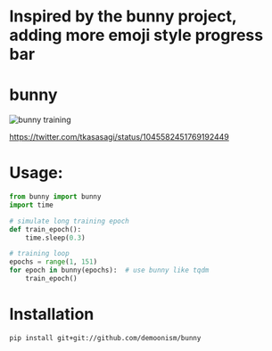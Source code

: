 # Inspired by the bunny project, adding more emoji style progress bar

# bunny

![bunny training](bunny.gif)

https://twitter.com/tkasasagi/status/1045582451769192449

# Usage:

```Python
from bunny import bunny
import time

# simulate long training epoch
def train_epoch():
	time.sleep(0.3)

# training loop
epochs = range(1, 151)
for epoch in bunny(epochs):  # use bunny like tqdm
	train_epoch()
```

# Installation

```
pip install git+git://github.com/demoonism/bunny
```
